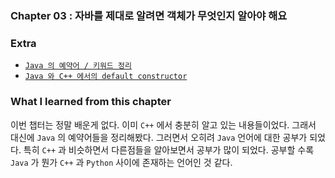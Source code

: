 
### Chapter 03 : 자바를 제대로 알려면 객체가 무엇인지 알아야 해요

### Extra

- [`Java 의 예약어 / 키워드 정리`](./extra/reserved_words_in_java.md)
- [`Java 와 C++ 에서의 default constructor`](./extra/difference_of_default_constructor_in_java_and_cpp.md)

### What I learned from this chapter

이번 챕터는 정말 배운게 없다. 이미 `C++` 에서 충분히 알고 있는 내용들이었다.
그래서 대신에 `Java` 의 예약어들을 정리해봤다. 그러면서 오히려 `Java` 언어에 대한 공부가 되었다. 특히 `C++` 과 비슷하면서 다른점들을 알아보면서 공부가 많이 되었다.
공부할 수록 `Java` 가 뭔가 `C++` 과 `Python` 사이에 존재하는 언어인 것 같다.
